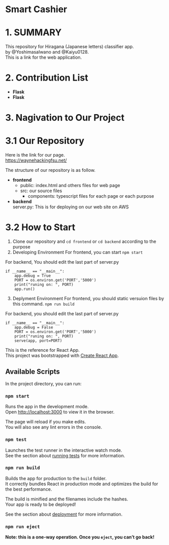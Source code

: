 # Smart Cashier

# 1. SUMMARY
This repository for Hiragana (Japanese letters) classifier app.  
by @YoshimasaIwano and @Kaiyu0128.  
This is a link for the web application.

# 2. Contribution List
- **Flask**
- **Flask**

# 3. Nagivation to Our Project
# 3.1 Our Repository  
Here is the link for our page.  
https://waynehackingfsu.net/  
  
The structure of our repository is as follow.
- **frontend**
    - public: index.html and others files for web page
    - src: our source files  
        -  components: typescript files for each page or each purpose
- **backend**  
    server.py: This is for deploying on our web site on AWS  
    
# 3.2 How to Start  
1.  Clone our repository and `cd frontend` or `cd backend` according to the purpose  
2.  Developing Environment 
For frontend, you can start 
`npm start`   
  
For backend, You should edit the last part of server.py  
```
if __name__ == "__main__":
    app.debug = True
    PORT = os.environ.get('PORT','5000')
    print("runing on: ", PORT)
    app.run()
 ```  
 3.  Deplyment Environment 
 For frontend, you should static versuion files by this command.
`npm run build`  
  
For backend, you should edit the last part of server.py  
```
if __name__ == "__main__":
    app.debug = False
    PORT = os.environ.get('PORT','5000')
    print("runing on: ", PORT)
    serve(app, port=PORT)
 ```   
 
 
This is the reference for React App.  
This project was bootstrapped with [Create React App](https://github.com/facebook/create-react-app).

## Available Scripts

In the project directory, you can run:

### `npm start`

Runs the app in the development mode.\
Open [http://localhost:3000](http://localhost:3000) to view it in the browser.

The page will reload if you make edits.\
You will also see any lint errors in the console.

### `npm test`

Launches the test runner in the interactive watch mode.\
See the section about [running tests](https://facebook.github.io/create-react-app/docs/running-tests) for more information.

### `npm run build`

Builds the app for production to the `build` folder.\
It correctly bundles React in production mode and optimizes the build for the best performance.

The build is minified and the filenames include the hashes.\
Your app is ready to be deployed!

See the section about [deployment](https://facebook.github.io/create-react-app/docs/deployment) for more information.

### `npm run eject`

**Note: this is a one-way operation. Once you `eject`, you can’t go back!**
